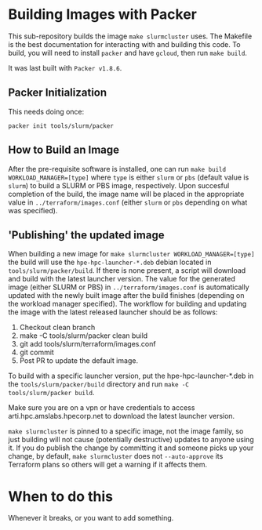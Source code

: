# Building Images with Packer

This sub-repository builds the image `make slurmcluster` uses. The Makefile is the best
documentation for interacting with and building this code. To build, you will need to install
`packer` and have `gcloud`, then run `make build`. 

It was last built with `Packer v1.8.6`.

## Packer Initialization

This needs doing once:

`packer init tools/slurm/packer`

## How to Build an Image

After the pre-requisite software is installed, one can run `make build WORKLOAD_MANAGER=[type]` where `type` is either `slurm` or `pbs` (default value is `slurm`) to build a SLURM or PBS image, respectively. Upon succesful completion of the build, the image name will be placed in the appropriate value in `../terraform/images.conf` (either `slurm` or `pbs` depending on what was specified).

## 'Publishing' the updated image

When building a new image for `make slurmcluster WORKLOAD_MANAGER=[type]` the build will use the `hpe-hpc-launcher-*.deb` debian located in `tools/slurm/packer/build`. If there is none present, a script will download and build with the latest launcher version. The value for the generated image (either SLURM or PBS) in `../terraform/images.conf` is automatically updated with the newly built image after the build finishes (depending on the workload manager specified). The workflow for building and updating the image with the latest released launcher should be as follows:

1. Checkout clean branch
2. make -C tools/slurm/packer clean build
3. git add  tools/slurm/terraform/images.conf
4. git commit
5. Post PR to update the default image.

To build with a specific launcher version, put the hpe-hpc-launcher-*.deb in the `tools/slurm/packer/build` directory and run `make -C tools/slurm/packer build`.

Make sure you are on a vpn or have credentials to access arti.hpc.amslabs.hpecorp.net to download the latest launcher version.

`make slurmcluster` is pinned to a specific image, not the image family, so just building will
not cause (potentially destructive) updates to anyone using it. If you do publish the change
by committing it and someone picks up your change, by default, `make slurmcluster` does not
`--auto-approve` its Terraform plans so others will get a warning if it affects them.

# When to do this

Whenever it breaks, or you want to add something.
